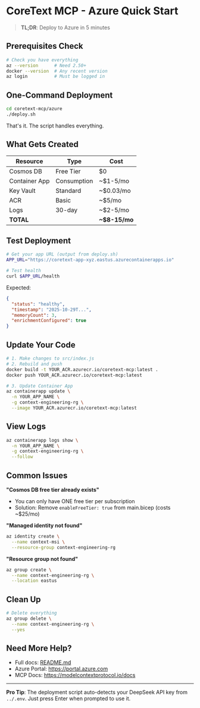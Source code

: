# CoreText MCP - Azure Quick Start

> **TL;DR**: Deploy to Azure in 5 minutes

## Prerequisites Check

```bash
# Check you have everything
az --version      # Need 2.50+
docker --version  # Any recent version
az login          # Must be logged in
```

## One-Command Deployment

```bash
cd coretext-mcp/azure
./deploy.sh
```

That's it. The script handles everything.

## What Gets Created

| Resource | Type | Cost |
|----------|------|------|
| Cosmos DB | Free Tier | $0 |
| Container App | Consumption | ~$1-5/mo |
| Key Vault | Standard | ~$0.03/mo |
| ACR | Basic | ~$5/mo |
| Logs | 30-day | ~$2-5/mo |
| **TOTAL** | | **~$8-15/mo** |

## Test Deployment

```bash
# Get your app URL (output from deploy.sh)
APP_URL="https://coretext-app-xyz.eastus.azurecontainerapps.io"

# Test health
curl $APP_URL/health
```

Expected:
```json
{
  "status": "healthy",
  "timestamp": "2025-10-29T...",
  "memoryCount": 3,
  "enrichmentConfigured": true
}
```

## Update Your Code

```bash
# 1. Make changes to src/index.js
# 2. Rebuild and push
docker build -t YOUR_ACR.azurecr.io/coretext-mcp:latest .
docker push YOUR_ACR.azurecr.io/coretext-mcp:latest

# 3. Update Container App
az containerapp update \
  -n YOUR_APP_NAME \
  -g context-engineering-rg \
  --image YOUR_ACR.azurecr.io/coretext-mcp:latest
```

## View Logs

```bash
az containerapp logs show \
  -n YOUR_APP_NAME \
  -g context-engineering-rg \
  --follow
```

## Common Issues

**"Cosmos DB free tier already exists"**
- You can only have ONE free tier per subscription
- Solution: Remove `enableFreeTier: true` from main.bicep (costs ~$25/mo)

**"Managed identity not found"**
```bash
az identity create \
  --name context-msi \
  --resource-group context-engineering-rg
```

**"Resource group not found"**
```bash
az group create \
  --name context-engineering-rg \
  --location eastus
```

## Clean Up

```bash
# Delete everything
az group delete \
  --name context-engineering-rg \
  --yes
```

## Need More Help?

- Full docs: [README.md](README.md)
- Azure Portal: https://portal.azure.com
- MCP Docs: https://modelcontextprotocol.io/docs

---

**Pro Tip**: The deployment script auto-detects your DeepSeek API key from `../.env`. Just press Enter when prompted to use it.
